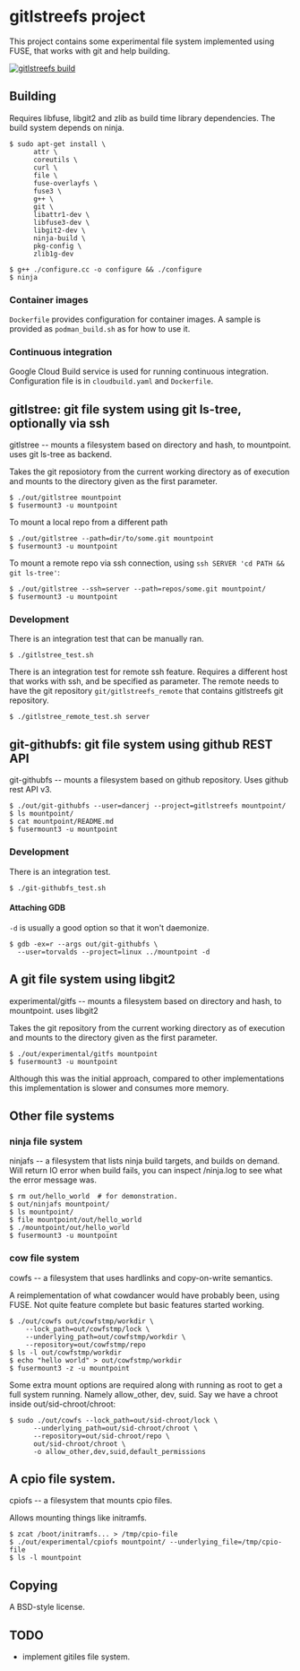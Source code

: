 # gitlstreefs project

This project contains some experimental file system implemented using
FUSE, that works with git and help building.

[![gitlstreefs build](https://github.com/dancerj/gitlstreefs/actions/workflows/build.yml/badge.svg)](https://github.com/dancerj/gitlstreefs/actions/workflows/build.yml)

## Building

Requires libfuse, libgit2 and zlib as build time library
dependencies. The build system depends on ninja.

```shell-session
$ sudo apt-get install \
      attr \
      coreutils \
      curl \
      file \
      fuse-overlayfs \
      fuse3 \
      g++ \
      git \
      libattr1-dev \
      libfuse3-dev \
      libgit2-dev \
      ninja-build \
      pkg-config \
      zlib1g-dev

$ g++ ./configure.cc -o configure && ./configure
$ ninja
```

### Container images

`Dockerfile` provides configuration for container images. A sample is
provided as `podman_build.sh` as for how to use it.

### Continuous integration

Google Cloud Build service is used for running continuous
integration. Configuration file is in `cloudbuild.yaml` and
`Dockerfile`.

## gitlstree: git file system using git ls-tree, optionally via ssh

gitlstree -- mounts a filesystem based on directory and hash, to
mountpoint.  uses git ls-tree as backend.

Takes the git reposiotory from the current working directory as of
execution and mounts to the directory given as the first parameter.

```shell-session
$ ./out/gitlstree mountpoint
$ fusermount3 -u mountpoint
```

To mount a local repo from a different path

```shell-session
$ ./out/gitlstree --path=dir/to/some.git mountpoint
$ fusermount3 -u mountpoint
```

To mount a remote repo via ssh connection, using `ssh SERVER 'cd PATH
&& git ls-tree'`:

```shell-session
$ ./out/gitlstree --ssh=server --path=repos/some.git mountpoint/
$ fusermount3 -u mountpoint
```

### Development

There is an integration test that can be manually ran.

```shell-session
$ ./gitlstree_test.sh
```

There is an integration test for remote ssh feature. Requires a
different host that works with ssh, and be specified as parameter.
The remote needs to have the git repository `git/gitlstreefs_remote`
that contains gitlstreefs git repository.

```shell-session
$ ./gitlstree_remote_test.sh server
```

## git-githubfs: git file system using github REST API

git-githubfs -- mounts a filesystem based on github repository. Uses
github rest API v3.

```shell-session
$ ./out/git-githubfs --user=dancerj --project=gitlstreefs mountpoint/
$ ls mountpoint/
$ cat mountpoint/README.md
$ fusermount3 -u mountpoint
```

### Development

There is an integration test.

```shell-session
$ ./git-githubfs_test.sh
```

#### Attaching GDB

`-d` is usually a good option so that it won't daemonize.

```shell-session
$ gdb -ex=r --args out/git-githubfs \
  --user=torvalds --project=linux ../mountpoint -d
```

## A git file system using libgit2

experimental/gitfs -- mounts a filesystem based on directory and hash,
to mountpoint.  uses libgit2

Takes the git repository from the current working directory as of
execution and mounts to the directory given as the first parameter.

```shell-session
$ ./out/experimental/gitfs mountpoint
$ fusermount3 -u mountpoint
```

Although this was the initial approach, compared to other
implementations this implementation is slower and consumes more
memory.

## Other file systems

### ninja file system

ninjafs -- a filesystem that lists ninja build targets, and builds on
demand.  Will return IO error when build fails, you can inspect
/ninja.log to see what the error message was.

```shell-session
$ rm out/hello_world  # for demonstration.
$ out/ninjafs mountpoint/
$ ls mountpoint/
$ file mountpoint/out/hello_world
$ ./mountpoint/out/hello_world
$ fusermount3 -u mountpoint
```

### cow file system

cowfs -- a filesystem that uses hardlinks and copy-on-write semantics.

A reimplementation of what cowdancer would have probably been, using
FUSE. Not quite feature complete but basic features started working.

```shell-session
$ ./out/cowfs out/cowfstmp/workdir \
	--lock_path=out/cowfstmp/lock \
	--underlying_path=out/cowfstmp/workdir \
	--repository=out/cowfstmp/repo
$ ls -l out/cowfstmp/workdir
$ echo "hello world" > out/cowfstmp/workdir
$ fusermount3 -z -u mountpoint
```

Some extra mount options are required along with running as root to
get a full system running. Namely allow_other, dev, suid. Say we have
a chroot inside out/sid-chroot/chroot:

```shell-session
$ sudo ./out/cowfs --lock_path=out/sid-chroot/lock \
      --underlying_path=out/sid-chroot/chroot \
      --repository=out/sid-chroot/repo \
      out/sid-chroot/chroot \
      -o allow_other,dev,suid,default_permissions
```

## A cpio file system.

cpiofs -- a filesystem that mounts cpio files.

Allows mounting things like initramfs.

```shell-session
$ zcat /boot/initramfs... > /tmp/cpio-file
$ ./out/experimental/cpiofs mountpoint/ --underlying_file=/tmp/cpio-file
$ ls -l mountpoint
```

## Copying

A BSD-style license.

## TODO

- implement gitiles file system.

